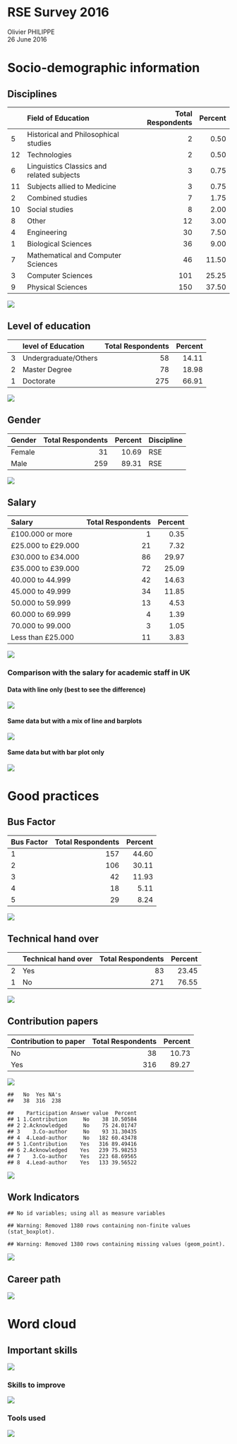 # RSE Survey 2016
Olivier PHILIPPE  
26 June 2016  













# Socio-demographic information
## Disciplines


|   |Field of Education                         | Total Respondents| Percent|
|:--|:------------------------------------------|-----------------:|-------:|
|5  |Historical and Philosophical studies       |                 2|    0.50|
|12 |Technologies                               |                 2|    0.50|
|6  |Linguistics  Classics and related subjects |                 3|    0.75|
|11 |Subjects allied to Medicine                |                 3|    0.75|
|2  |Combined studies                           |                 7|    1.75|
|10 |Social studies                             |                 8|    2.00|
|8  |Other                                      |                12|    3.00|
|4  |Engineering                                |                30|    7.50|
|1  |Biological Sciences                        |                36|    9.00|
|7  |Mathematical and Computer Sciences         |                46|   11.50|
|3  |Computer Sciences                          |               101|   25.25|
|9  |Physical Sciences                          |               150|   37.50|

![](report_files/figure-html/unnamed-chunk-5-1.png)<!-- -->

## Level of education



|   |level of Education   | Total Respondents| Percent|
|:--|:--------------------|-----------------:|-------:|
|3  |Undergraduate/Others |                58|   14.11|
|2  |Master Degree        |                78|   18.98|
|1  |Doctorate            |               275|   66.91|

![](report_files/figure-html/unnamed-chunk-7-1.png)<!-- -->

## Gender





|Gender | Total Respondents| Percent|Discipline |
|:------|-----------------:|-------:|:----------|
|Female |                31|   10.69|RSE        |
|Male   |               259|   89.31|RSE        |

![](report_files/figure-html/unnamed-chunk-9-1.png)<!-- -->

## Salary


|Salary             | Total Respondents| Percent|
|:------------------|-----------------:|-------:|
|£100.000 or more   |                 1|    0.35|
|£25.000 to £29.000 |                21|    7.32|
|£30.000 to £34.000 |                86|   29.97|
|£35.000 to £39.000 |                72|   25.09|
|40.000 to 44.999   |                42|   14.63|
|45.000 to 49.999   |                34|   11.85|
|50.000 to 59.999   |                13|    4.53|
|60.000 to 69.999   |                 4|    1.39|
|70.000 to 99.000   |                 3|    1.05|
|Less than £25.000  |                11|    3.83|

![](report_files/figure-html/unnamed-chunk-10-1.png)<!-- -->

### Comparison with the salary for academic staff in UK



#### Data with line only (best to see the difference)

![](report_files/figure-html/unnamed-chunk-12-1.png)<!-- -->

#### Same data but with a mix of line and barplots

![](report_files/figure-html/unnamed-chunk-13-1.png)<!-- -->



#### Same data but with bar plot only

![](report_files/figure-html/unnamed-chunk-14-1.png)<!-- -->


# Good practices

## Bus Factor


|Bus Factor | Total Respondents| Percent|
|:----------|-----------------:|-------:|
|1          |               157|   44.60|
|2          |               106|   30.11|
|3          |                42|   11.93|
|4          |                18|    5.11|
|5          |                29|    8.24|

![](report_files/figure-html/unnamed-chunk-15-1.png)<!-- -->

## Technical hand over


|   |Technical hand over | Total Respondents| Percent|
|:--|:-------------------|-----------------:|-------:|
|2  |Yes                 |                83|   23.45|
|1  |No                  |               271|   76.55|

![](report_files/figure-html/unnamed-chunk-16-1.png)<!-- -->


## Contribution papers


|Contribution to paper | Total Respondents| Percent|
|:---------------------|-----------------:|-------:|
|No                    |                38|   10.73|
|Yes                   |               316|   89.27|

![](report_files/figure-html/unnamed-chunk-17-1.png)<!-- -->


```
##   No  Yes NA's 
##   38  316  238
```

```
##    Participation Answer value  Percent
## 1 1.Contribution     No    38 10.50584
## 2 2.Acknowledged     No    75 24.01747
## 3    3.Co-author     No    93 31.30435
## 4  4.Lead-author     No   182 60.43478
## 5 1.Contribution    Yes   316 89.49416
## 6 2.Acknowledged    Yes   239 75.98253
## 7    3.Co-author    Yes   223 68.69565
## 8  4.Lead-author    Yes   133 39.56522
```


![](report_files/figure-html/unnamed-chunk-19-1.png)<!-- -->

## Work Indicators


```
## No id variables; using all as measure variables
```


```
## Warning: Removed 1380 rows containing non-finite values (stat_boxplot).
```

```
## Warning: Removed 1380 rows containing missing values (geom_point).
```

![](report_files/figure-html/unnamed-chunk-21-1.png)<!-- -->

## Career path




![](report_files/figure-html/unnamed-chunk-23-1.png)<!-- -->



# Word cloud

## Important skills




![](report_files/figure-html/unnamed-chunk-25-1.png)<!-- -->


### Skills to improve


 
![](report_files/figure-html/unnamed-chunk-27-1.png)<!-- -->

### Tools used




![](report_files/figure-html/unnamed-chunk-29-1.png)<!-- -->
